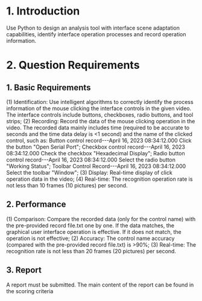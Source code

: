 # 1. Introduction
Use Python to design an analysis tool with interface scene adaptation capabilities, identify interface operation processes and record operation information.
# 2. Question Requirements
## 1. Basic Requirements
(1) Identification: Use intelligent algorithms to correctly identify the process information of the mouse clicking the interface controls in the given video. The interface controls include buttons, checkboxes, radio buttons, and tool strips;
(2) Recording: Record the data of the mouse clicking operation in the video. The recorded data mainly includes time (required to be accurate to seconds and the time data delay is <1 second) and the name of the clicked control, such as: Button control record---April 16, 2023 08:34:12.000 Click the button "Open Serial Port"; Checkbox control record---April 16, 2023 08:34:12.000 Check the checkbox "Hexadecimal Display"; Radio button control record---April 16, 2023 08:34:12.000 Select the radio button "Working Status"; Toolbar Control Record---April 16, 2023 08:34:12.000 Select the toolbar "Window";
(3) Display: Real-time display of click operation data in the video;
(4) Real-time: The recognition operation rate is not less than 10 frames (10 pictures) per second.
## 2. Performance
(1) Comparison: Compare the recorded data (only for the control name) with the pre-provided record file.txt one by one. If the data matches, the graphical user interface operation is effective. If it does not match, the operation is not effective;
(2) Accuracy: The control name accuracy (compared with the pre-provided record file.txt) is >90%;
(3) Real-time: The recognition rate is not less than 20 frames (20 pictures) per second.
## 3. Report
A report must be submitted. The main content of the report can be found in the scoring criteria
